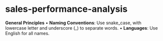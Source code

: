 # sales-performance-analysis

**General Principles** 
•	**Naming Conventions**: Use snake_case, with lowercase letter and underscore (_) to separate words.
•	**Languages**: Use English for all names.
